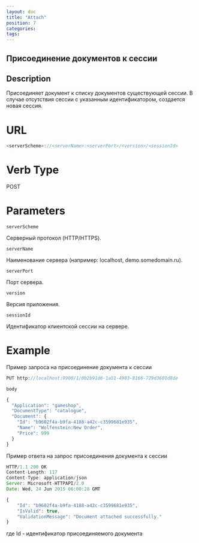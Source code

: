 ```yaml
---
layout: doc
title: "Attach"
position: 7
categories: 
tags:
---
```


## Присоединение документов к сессии

## Description
Присоединяет документ к списку документов существующей сессии. В случае отсутствия сессии с указанным
идентификатором, создается новая сессия.

# URL
```js
<serverScheme>://<serverName>:<serverPort>/<version>/<sessionId>
```

# Verb Type

POST

# Parameters

`serverScheme`

Серверный протокол (HTTP/HTTPS).

`serverName`

Наименование сервера (например: localhost, demo.somedomain.ru).

`serverPort`

Порт сервера.

`version`

Версия приложения.

`sessionId`

Идентификатор клиентской сессии на сервере.

# Example

Пример запроса на присоединение документа к сессии

```js
PUT http://localhost:9900/1/0b2b91d6-1a51-4903-8166-729d3601d8de

body

{
  "Application": "gameshop",
  "DocumentType": "catalogue",
  "Document": {
    "Id": "b9602f4a-b9fa-4188-a42c-c3599681e935",
    "Name": "Wolfenstein:New Order",
    "Price": 999
  }
}
```

Пример ответа на запрос присоединения документа к сессии

```js
HTTP/1.1 200 OK
Content-Length: 117
Content-Type: application/json
Server: Microsoft-HTTPAPI/2.0
Date: Wed, 24 Jun 2015 06:00:28 GMT

{
	"Id": "b9602f4a-b9fa-4188-a42c-c3599681e935",
	"IsValid": true,
	"ValidationMessage": "Document attached successfully."
}
```
где Id - идентификатор присоединяемого документа